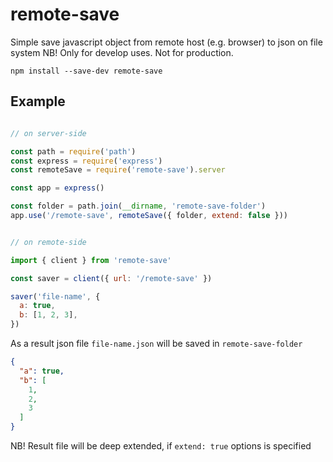 remote-save
===============

Simple save javascript object from remote host (e.g. browser) to json on file system
NB! Only for develop uses. Not for production.

```
npm install --save-dev remote-save
```

## Example

```js

// on server-side

const path = require('path')
const express = require('express')
const remoteSave = require('remote-save').server

const app = express()

const folder = path.join(__dirname, 'remote-save-folder')
app.use('/remote-save', remoteSave({ folder, extend: false }))


// on remote-side

import { client } from 'remote-save'

const saver = client({ url: '/remote-save' })

saver('file-name', {
  a: true,
  b: [1, 2, 3],
})

```

As a result json file `file-name.json` will be saved in `remote-save-folder`

```json
{
  "a": true,
  "b": [
    1,
    2,
    3
  ]
}
```

NB! Result file will be deep extended, if `extend: true` options is specified 
